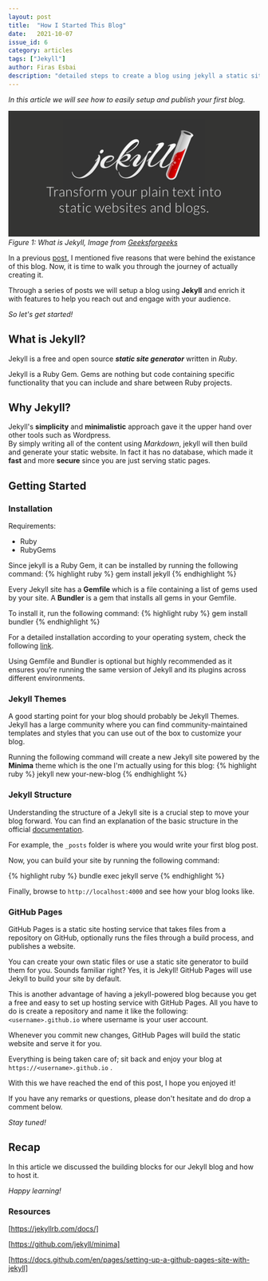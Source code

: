 ```yaml
---
layout: post
title:  "How I Started This Blog"
date:   2021-10-07
issue_id: 6
category: articles
tags: ["Jekyll"]
author: Firas Esbai
description: "detailed steps to create a blog using jekyll a static site generator and host it in github pages"
---
```


*In this article we will see how to easily setup and publish your first blog.* 

![image](/assets/images/articles/4_how_i_started_this_blog.png)
<br /> *Figure 1: What is Jekyll, Image from [Geeksforgeeks]*

In a previous [post], I mentioned five reasons that were behind the existance of this blog. Now, it is time to walk you through the journey of actually creating it.

Through a series of posts we will setup a blog using **Jekyll** and enrich it with features to help you reach out and engage with your audience.  

*So let's get started!* 

## What is Jekyll? ##

Jekyll is a free and open source ***static site generator*** written in *Ruby*. 

Jekyll is a Ruby Gem. Gems are nothing but code containing specific functionality that you can include and share between Ruby projects.  

## Why Jekyll? ##

Jekyll's **simplicity** and **minimalistic** approach gave it the upper hand over other tools such as Wordpress.  
By simply writing all of the content using *Markdown*, jekyll will then build and generate your static website. 
In fact it has no database, which made it **fast** and more **secure** since you are just serving static pages.   

## Getting Started ##

### Installation ###

Requirements:

+ Ruby
+ RubyGems

Since jekyll is a Ruby Gem, it can be installed by running the following command:
{% highlight ruby %} gem install jekyll {% endhighlight %}

Every Jekyll site has a **Gemfile** which is a file containing a list of gems used by your site.
A **Bundler** is a gem that installs all gems in your Gemfile. 

To install it, run the following command: 
{% highlight ruby %} gem install bundler {% endhighlight %}

For a detailed installation according to your operating system, check the following [link].

Using Gemfile and Bundler is optional but highly recommended as it ensures you’re running the same version of Jekyll and its plugins across different environments.

### Jekyll Themes ###

A good starting point for your blog should probably be Jekyll Themes. 
Jekyll has a large community where you can find community-maintained templates and styles that you can use out of the box to customize your blog. 

Running the following command will create a new Jekyll site powered by the **Minima** theme which is the one I'm actually using for this blog: 
{% highlight ruby %} jekyll new your-new-blog {% endhighlight %}

### Jekyll Structure ###

Understanding the structure of a Jekyll site is a crucial step to move your blog forward. 
You can find an explanation of the basic structure in the official [documentation]. 

For example, the `_posts` folder is where you would write your first blog post. 

Now, you can build your site by running the following command:

{% highlight ruby %} bundle exec jekyll serve {% endhighlight %}

Finally, browse to `http://localhost:4000` and see how your blog looks like. 

### GitHub Pages ###

GitHub Pages is a static site hosting service that takes files from a repository on GitHub, optionally runs the files through a build process, and publishes a website.

You can create your own static files or use a static site generator to build them for you. Sounds familiar right? Yes, it is Jekyll!
GitHub Pages will use Jekyll to build your site by default.

This is another advantage of having a jekyll-powered blog because you get a free and easy to set up hosting service with GitHub Pages. All you have to do is create a repository and name it like the following: 
`<username>.github.io` where username is your user account.

Whenever you commit new changes, GitHub Pages will build the static website and serve it for you.

Everything is being taken care of; sit back and enjoy your blog at `https://<username>.github.io` . 


With this we have reached the end of this post, I hope you enjoyed it! 

If you have any remarks or questions, please don't hesitate and do drop a comment below. 

*Stay tuned!*

## Recap ## 

In this article we discussed the building blocks for our Jekyll blog and how to host it.

*Happy learning!*

### Resources ###

[https://jekyllrb.com/docs/]

[https://github.com/jekyll/minima]

[https://docs.github.com/en/pages/setting-up-a-github-pages-site-with-jekyll]

[Geeksforgeeks]: https://www.geeksforgeeks.org/jekyll-vs-wordpress/
[post]: https://firasesbai.github.io/articles/2021/04/12/why-i-started-this-blog.html
[link]: https://jekyllrb.com/docs/installation/ 
[documentation]: https://jekyllrb.com/docs/structure/
[https://jekyllrb.com/docs/]: https://jekyllrb.com/docs/
[https://github.com/jekyll/minima]: https://github.com/jekyll/minima
[https://docs.github.com/en/pages/setting-up-a-github-pages-site-with-jekyll]: https://docs.github.com/en/pages/setting-up-a-github-pages-site-with-jekyll 